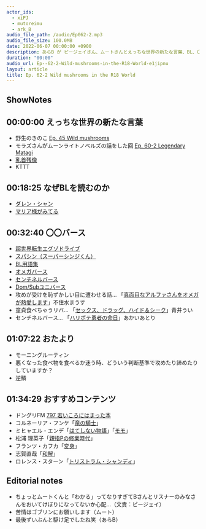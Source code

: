 ```yaml
---
actor_ids:
  - xiPJ
  - mutoreimu
  - ark_B
audio_file_path: /audio/Ep062-2.mp3
audio_file_size: 100.0MB
date: 2022-06-07 00:00:00 +0900
description: あらB が ピージェイさん、ムートさんとえっちな世界の新たな言葉、BL、〇〇バース、お便り、若い人におすすめの小説などについて話しました（後編）。
duration: "00:00"
audio_url: Ep--62-2-Wild-mushrooms-in-the-R18-World-e1jipnu
layout: article
title: Ep. 62-2 Wild mushrooms in the R18 World
---
```

## ShowNotes

## 00:00:00 えっちな世界の新たな言葉

* 野生のきのこ [Ep. 45 Wild mushrooms](https://anchor.fm/arkbfm/episodes/Ep--45-Wild-mushrooms-e1c0j6k)
* モラズさんがムーンライトノベルズの話をした回 [Ep. 60-2 Legendary Matagi](https://anchor.fm/arkbfm/episodes/Ep--60-2-Legendary-Matagi-e1ijnsk)
* [乳首残像](https://w.atwiki.jp/aniwotawiki/pages/43455.html)
* KTTT

## 00:18:25 なぜBLを読むのか

* [ダレン・シャン](https://www.amazon.co.jp/dp/B009HPEAR8)
* [マリア様がみてる](https://www.amazon.co.jp/dp/B00DW6IAWY)

## 00:32:40 〇〇バース

* [超世界転生エグゾドライブ](https://www.amazon.co.jp/dp/B08H1R32JJ)
* [スパシン（スーパーシンジくん）](https://dic.pixiv.net/a/%E3%82%B9%E3%83%91%E3%82%B7%E3%83%B3)
* [BL用語集](https://www.animatetimes.com/news/details.php?id=1579508160)
* [オメガバース](https://dic.pixiv.net/a/%E3%82%AA%E3%83%A1%E3%82%AC%E3%83%90%E3%83%BC%E3%82%B9)
* [センチネルバース](https://www.pixiv.net/artworks/76321614)
* [Dom/Subユニバース](https://www.pixiv.net/artworks/52626061)
* 攻めが受けを恥ずかしい目に遭わせる話… 「[真面目なアルファさんをオメガが熱愛します](https://www.amazon.co.jp/gp/aw/d/B082D7HJ1Y)」不住水まうす
* 童貞食べちゃうリバ… 「[セックス、ドラッグ、ハイド＆シーク](https://estar.jp/novels/25630693)」青井うい
* センチネルバース… 「[ハリボテ勇者の命日](https://novel18.syosetu.com/n8950hl/)」あかいあとり

## 01:07:22 おたより

* モーニングルーティン
* 悪くなった食べ物を食べるか迷う時、どういう判断基準で攻めたり諦めたりしていますか？
* 逆鱗

## 01:34:29 おすすめコンテンツ

* ドングリFM [797 若いころにはまった本](https://soundcloud.com/dongurifm/797a)
* コルネーリア・フンケ「[竜の騎士](https://www.amazon.co.jp/dp/4872901622)」
* ミヒャエル・エンデ「[はてしない物語](https://www.amazon.co.jp/dp/4001109816)」「[モモ](https://www.amazon.co.jp/dp/4001141272)」
* 松浦 理英子「[親指Pの修業時代](https://amzn.to/39UiHml)」
* フランツ・カフカ「[変身](https://www.amazon.co.jp/dp/4102071016)」
* 志賀直哉「[和解](https://amzn.to/3NaNTw0)」
* ロレンス・スターン「[トリストラム・シャンディ](https://amzn.to/3FMxAmH)」

## Editorial notes

* ちょっとムートくんと「わかる」ってなりすぎてBさんとリスナーのみなさんをおいてけぼりになってないか心配…（文責：ピージェイ）
* 苦情はゴブリンにお願いします（ムート）
* 最後ずいぶんと駆け足でしたね笑（あらB）